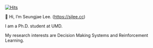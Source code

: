 [![Hits](https://hits.seeyoufarm.com/api/count/incr/badge.svg?url=https%3A%2F%2Fgithub.com%2FjayLEE0301&count_bg=%2379C83D&title_bg=%23555555&icon=&icon_color=%23E7E7E7&title=Github&edge_flat=false)](https://hits.seeyoufarm.com)

👋 Hi, I’m Seungjae Lee. (https://sjlee.cc)


I am a Ph.D. student at UMD.


My research interests are Decision Making Systems and Reinforcement Learning.
